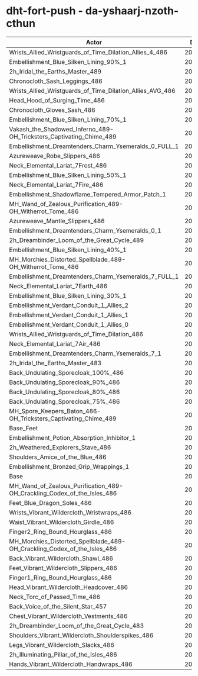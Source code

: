 # dht-fort-push - da-yshaarj-nzoth-cthun
| Actor | DPS | Increase |
|---|:---:|:---:|
|Wrists_Allied_Wristguards_of_Time_Dilation_Allies_4_486|208108|1.91%|
|Embellishment_Blue_Silken_Lining_90%_1|207882|1.80%|
|2h_Iridal_the_Earths_Master_489|207821|1.77%|
|Chronocloth_Sash_Leggings_486|207581|1.65%|
|Wrists_Allied_Wristguards_of_Time_Dilation_Allies_AVG_486|207455|1.59%|
|Head_Hood_of_Surging_Time_486|207384|1.56%|
|Chronocloth_Gloves_Sash_486|207330|1.53%|
|Embellishment_Blue_Silken_Lining_70%_1|207105|1.42%|
|Vakash_the_Shadowed_Inferno_489-OH_Tricksters_Captivating_Chime_489|206853|1.30%|
|Embellishment_Dreamtenders_Charm_Ysemeralds_0_FULL_1|206596|1.17%|
|Azureweave_Robe_Slippers_486|206472|1.11%|
|Neck_Elemental_Lariat_7Frost_486|206237|0.99%|
|Embellishment_Blue_Silken_Lining_50%_1|206211|0.98%|
|Neck_Elemental_Lariat_7Fire_486|206176|0.96%|
|Embellishment_Shadowflame_Tempered_Armor_Patch_1|206106|0.93%|
|MH_Wand_of_Zealous_Purification_489-OH_Witherrot_Tome_486|205998|0.88%|
|Azureweave_Mantle_Slippers_486|205988|0.87%|
|Embellishment_Dreamtenders_Charm_Ysemeralds_0_1|205892|0.83%|
|2h_Dreambinder_Loom_of_the_Great_Cycle_489|205858|0.81%|
|Embellishment_Blue_Silken_Lining_40%_1|205852|0.81%|
|MH_Morchies_Distorted_Spellblade_489-OH_Witherrot_Tome_486|205741|0.75%|
|Embellishment_Dreamtenders_Charm_Ysemeralds_7_FULL_1|205633|0.70%|
|Neck_Elemental_Lariat_7Earth_486|205583|0.67%|
|Embellishment_Blue_Silken_Lining_30%_1|205536|0.65%|
|Embellishment_Verdant_Conduit_1_Allies_2|205354|0.56%|
|Embellishment_Verdant_Conduit_1_Allies_1|205350|0.56%|
|Embellishment_Verdant_Conduit_1_Allies_0|205295|0.53%|
|Wrists_Allied_Wristguards_of_Time_Dilation_486|205250|0.51%|
|Neck_Elemental_Lariat_7Air_486|205202|0.49%|
|Embellishment_Dreamtenders_Charm_Ysemeralds_7_1|204990|0.38%|
|2h_Iridal_the_Earths_Master_483|204973|0.38%|
|Back_Undulating_Sporecloak_100%_486|204961|0.37%|
|Back_Undulating_Sporecloak_90%_486|204900|0.34%|
|Back_Undulating_Sporecloak_80%_486|204820|0.30%|
|Back_Undulating_Sporecloak_75%_486|204788|0.28%|
|MH_Spore_Keepers_Baton_486-OH_Tricksters_Captivating_Chime_489|204682|0.23%|
|Base_Feet|204591|0.19%|
|Embellishment_Potion_Absorption_Inhibitor_1|204521|0.15%|
|2h_Weathered_Explorers_Stave_486|204454|0.12%|
|Shoulders_Amice_of_the_Blue_486|204431|0.11%|
|Embellishment_Bronzed_Grip_Wrappings_1|204376|0.08%|
|Base|204207|0.00%|
|MH_Wand_of_Zealous_Purification_489-OH_Crackling_Codex_of_the_Isles_486|204064|-0.07%|
|Feet_Blue_Dragon_Soles_486|204024|-0.09%|
|Wrists_Vibrant_Wildercloth_Wristwraps_486|203994|-0.10%|
|Waist_Vibrant_Wildercloth_Girdle_486|203875|-0.16%|
|Finger2_Ring_Bound_Hourglass_486|203861|-0.17%|
|MH_Morchies_Distorted_Spellblade_489-OH_Crackling_Codex_of_the_Isles_486|203802|-0.20%|
|Back_Vibrant_Wildercloth_Shawl_486|203783|-0.21%|
|Feet_Vibrant_Wildercloth_Slippers_486|203502|-0.35%|
|Finger1_Ring_Bound_Hourglass_486|203498|-0.35%|
|Head_Vibrant_Wildercloth_Headcover_486|203469|-0.36%|
|Neck_Torc_of_Passed_Time_486|203434|-0.38%|
|Back_Voice_of_the_Silent_Star_457|203421|-0.38%|
|Chest_Vibrant_Wildercloth_Vestments_486|203356|-0.42%|
|2h_Dreambinder_Loom_of_the_Great_Cycle_483|203169|-0.51%|
|Shoulders_Vibrant_Wildercloth_Shoulderspikes_486|203148|-0.52%|
|Legs_Vibrant_Wildercloth_Slacks_486|203013|-0.58%|
|2h_Illuminating_Pillar_of_the_Isles_486|202900|-0.64%|
|Hands_Vibrant_Wildercloth_Handwraps_486|202680|-0.75%|
